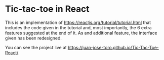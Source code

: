 # Tic-tac-toe in React
This is an implementation of https://reactjs.org/tutorial/tutorial.html that includes
the code given in the tutorial and, most importantly, the 6 extra features suggested
at the end of it. As and additional feature, the interface given has been redesigned.

You can see the project live at https://juan-jose-toro.github.io/Tic-Tac-Toe-React/
